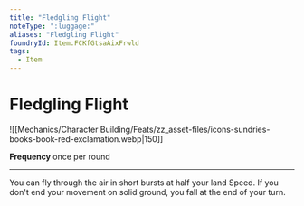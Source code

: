 ```yaml
---
title: "Fledgling Flight"
noteType: ":luggage:"
aliases: "Fledgling Flight"
foundryId: Item.FCKfGtsaAixFrwld
tags:
  - Item
---
```


# Fledgling Flight
![[Mechanics/Character Building/Feats/zz_asset-files/icons-sundries-books-book-red-exclamation.webp|150]]

**Frequency** once per round

* * *

You can fly through the air in short bursts at half your land Speed. If you don't end your movement on solid ground, you fall at the end of your turn.
